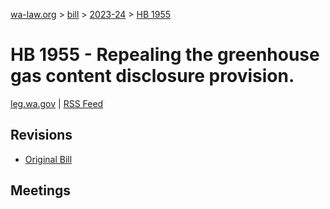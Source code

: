 [wa-law.org](/) > [bill](/bill/) > [2023-24](/bill/2023-24/) > [HB 1955](/bill/2023-24/hb/1955/)

# HB 1955 - Repealing the greenhouse gas content disclosure provision.
[leg.wa.gov](https://app.leg.wa.gov/billsummary?BillNumber=1955&Year=2023&Initiative=false) | [RSS Feed](./rss.xml)

## Revisions
* [Original Bill](1/)

## Meetings